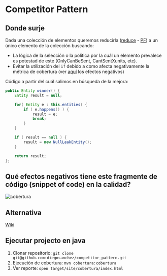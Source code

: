 # Competitor Pattern

## Donde surje

Dada una colección de elementos queremos reducirla ([reduce]() - [PF](PF)) a un único elemento de la colección buscando:
- La lógica de la selección o la política por la cuál un elemento prevalece es potestad de este (OnlyCanBeSent, CantSentXunits, etc).
- Evitar la utilización del ```if``` debido a como afecta negativamente la métrica de cobertura (ver [aquí](https://github.com/diegosanchez/competitor_pattern/wiki/Sin-Patron) los efectos negativos)

Código a partir del cuál salimos en búsqueda de la mejora:

```java
public Entity winner() {
    Entity result = null;

    for( Entity e : this.entities) {
        if ( e.happens() ) {
            result = e;
            break;
        }
    }

    if ( result == null ) {
        result = new NullLeakEntity();
    }

    return result;
};
```

## Qué efectos negativos tiene este fragmente de código (snippet of code) en la calidad?

![cobertura][cobertura]


## Alternativa

[Wiki][1]

## Ejecutar projecto en java

1. Clonar repositorio: ```git clone git@github.com:diegosanchez/competitor_pattern.git```
2. Ejecución de cobertura: ```mvn cobertura:cobertura```
3. Ver reporte: ```open target/site/cobertura/index.html```


[1]: https://github.com/diegosanchez/competitor_pattern/wiki
[cobertura]: https://raw.githubusercontent.com/wiki/diegosanchez/competitor_pattern/without_pattern/java_coverage.png
